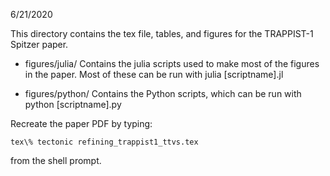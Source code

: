 

6/21/2020

This directory contains the tex file, tables, and figures
for the TRAPPIST-1 Spitzer paper. 

- figures/julia/ Contains the julia scripts used to make most of the
  figures in the paper.  Most of these can be run with julia [scriptname].jl

- figures/python/ Contains the Python scripts, which can be run
  with python [scriptname].py

Recreate the paper PDF by typing:

```
tex\% tectonic refining_trappist1_ttvs.tex
```
from the shell prompt.
